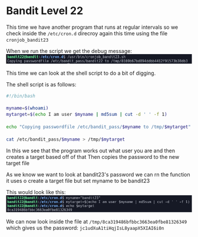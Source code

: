 # Bandit Level 22

This time we have another program that runs at regular intervals so we check inside the `/etc/cron.d` direcroy again this time using the file `cronjob_bandit23`

When we run the script we get the debug message:
![2985e3a6.png](../src/2985e3a6.png)

This time we can look at the shell script to do a bit of digging.

The shell script is as follows:
```sh
#!/bin/bash

myname=$(whoami)
mytarget=$(echo I am user $myname | md5sum | cut -d ' ' -f 1)

echo "Copying passwordfile /etc/bandit_pass/$myname to /tmp/$mytarget"

cat /etc/bandit_pass/$myname > /tmp/$mytarget
```

In this we see that the program works out what user you are and then creates a target based off of that
Then copies the password to the new target file

As we know we want to look at bandit23's password we can rn the function it uses o create a target file but set myname to be bandit23

This would look like this:
![c9777bbb.png](../src/c9777bbb.png)

We can now look inside the file at `/tmp/8ca319486bfbbc3663ea0fbe81326349` which gives us the password: `jc1udXuA1tiHqjIsL8yaapX5XIAI6i0n`
